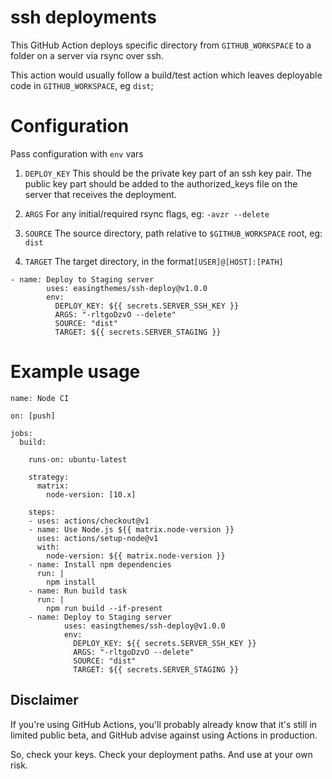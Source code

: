 # ssh deployments

This GitHub Action deploys specific directory from `GITHUB_WORKSPACE` to a folder on a server via rsync over ssh. 

This action would usually follow a build/test action which leaves deployable code in `GITHUB_WORKSPACE`, eg `dist`;

# Configuration

Pass configuration with `env` vars

1. `DEPLOY_KEY`
This should be the private key part of an ssh key pair. The public key part should be added to the authorized_keys file on the server that receives the deployment.

2. `ARGS`
For any initial/required rsync flags, eg: `-avzr --delete`

3. `SOURCE`
The source directory, path relative to `$GITHUB_WORKSPACE` root, eg: `dist`

4. `TARGET`
The target directory, in the format`[USER]@[HOST]:[PATH]`


```
- name: Deploy to Staging server
        uses: easingthemes/ssh-deploy@v1.0.0
        env:
          DEPLOY_KEY: ${{ secrets.SERVER_SSH_KEY }}
          ARGS: "-rltgoDzvO --delete"
          SOURCE: "dist"
          TARGET: ${{ secrets.SERVER_STAGING }}
```

# Example usage

```
name: Node CI

on: [push]

jobs:
  build:

    runs-on: ubuntu-latest

    strategy:
      matrix:
        node-version: [10.x]

    steps:
    - uses: actions/checkout@v1
    - name: Use Node.js ${{ matrix.node-version }}
      uses: actions/setup-node@v1
      with:
        node-version: ${{ matrix.node-version }}
    - name: Install npm dependencies
      run: |
        npm install
    - name: Run build task
      run: |
        npm run build --if-present
    - name: Deploy to Staging server
            uses: easingthemes/ssh-deploy@v1.0.0
            env:
              DEPLOY_KEY: ${{ secrets.SERVER_SSH_KEY }}
              ARGS: "-rltgoDzvO --delete"
              SOURCE: "dist"
              TARGET: ${{ secrets.SERVER_STAGING }}
```

## Disclaimer

If you're using GitHub Actions, you'll probably already know that it's still in limited public beta, and GitHub advise against using Actions in production. 

So, check your keys. Check your deployment paths. And use at your own risk.
